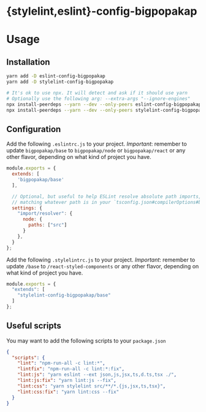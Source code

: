 {stylelint,eslint}-config-bigpopakap
========================

# Usage

## Installation

```bash
yarn add -D eslint-config-bigpopakap
yarn add -D stylelint-config-bigpopakap

# It's ok to use npx. It will detect and ask if it should use yarn
# Optionally use the following arg: --extra-args "--ignore-engines"
npx install-peerdeps --yarn --dev --only-peers eslint-config-bigpopakap
npx install-peerdeps --yarn --dev --only-peers stylelint-config-bigpopakap
```

## Configuration

Add the following `.eslintrc.js` to your project. *Important*: remember to
update `bigpopakap/base` to `bigpopakap/node` or `bigpopakap/react` or any other flavor,
depending on what kind of project you have.
```js
module.exports = {
  extends: [
    'bigpopakap/base'
  ],

  // Optional, but useful to help ESLint resolve absolute path imports,
  // matching whatever path is in your `tsconfig.json#compilerOptions#baseUrl`.
  settings: {
    "import/resolver": {
      node: {
        paths: ["src"]
      }
    },
  }
};
```

Add the following `.stylelintrc.js` to your project. *Important*: remember to
update `/base` to `/react-styled-components` or any other flavor,
depending on what kind of project you have.
```js
module.exports = {
  "extends": [
    "stylelint-config-bigpopakap/base"
  ]
};
```

## Useful scripts

You may want to add the following scripts to your `package.json`
```json
{
  "scripts": {
    "lint": "npm-run-all -c lint:*",
    "lintfix": "npm-run-all -c lint:*:fix",
    "lint:js": "yarn eslint --ext json,js,jsx,ts,d.ts,tsx ./",
    "lint:js:fix": "yarn lint:js --fix",
    "lint:css": "yarn stylelint src/**/*.{js,jsx,ts,tsx}",
    "lint:css:fix": "yarn lint:css --fix"
  }
}
```
